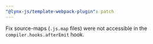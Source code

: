 ```yaml
---
"@lynx-js/template-webpack-plugin": patch
---
```


Fix source-maps (`.js.map` files) were not accessible in the `compiler.hooks.afterEmit` hook.
